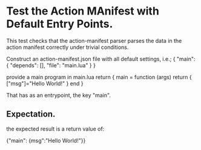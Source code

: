 # Test the Action MAnifest with Default Entry Points.

This test checks that the action-manifest parser parses the data in the action manifest correctly under trivial conditions.

Construct an action-manifest.json file with all default settings, i.e.;
{
    "main": {
        "depends": [],
        "file": "main.lua"
    }
}

provide a main program in main.lua
return {
  main = function (args) return { ["msg"]="Hello World!" } end
}

That has as an entrypoint, the key "main".

## Expectation.

the expected result is a return value of:

{"main": {msg":"Hello World!"}}